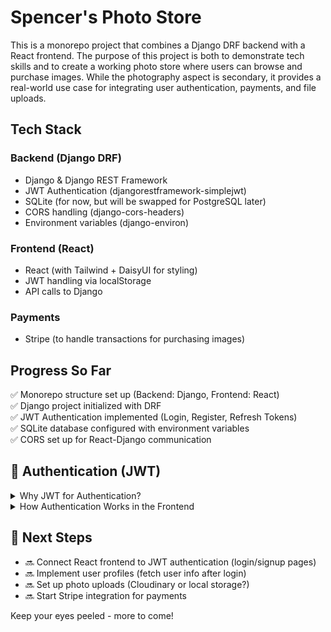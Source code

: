 # Spencer's Photo Store

This is a monorepo project that combines a Django DRF backend with a React frontend. The purpose of this project is both to demonstrate tech skills and to create a working photo store where users can browse and purchase images. While the photography aspect is secondary, it provides a real-world use case for integrating user authentication, payments, and file uploads.

## Tech Stack

### Backend (Django DRF)

- Django & Django REST Framework
- JWT Authentication (djangorestframework-simplejwt)
- SQLite (for now, but will be swapped for PostgreSQL later)
- CORS handling (django-cors-headers)
- Environment variables (django-environ)

### Frontend (React)

- React (with Tailwind + DaisyUI for styling)
- JWT handling via localStorage
- API calls to Django

### Payments

- Stripe (to handle transactions for purchasing images)

## Progress So Far

✅ Monorepo structure set up (Backend: Django, Frontend: React)  
✅ Django project initialized with DRF  
✅ JWT Authentication implemented (Login, Register, Refresh Tokens)  
✅ SQLite database configured with environment variables  
✅ CORS set up for React-Django communication  

## 🔐 Authentication (JWT)  

<details>
  <summary>Why JWT for Authentication?</summary>

I chose JWT (JSON Web Tokens) instead of session-based authentication because:

- It works well with a React frontend (tokens are stored in localStorage or cookies).
- It's scalable – allows mobile apps or third-party clients to authenticate easily.
- No reliance on Django's built-in session handling, making it better for APIs.
- Tokens can be refreshed without requiring the user to log in again immediately.

JWT is a widely used method for securing stateless APIs, making it a good fit for this project.

</details>

<details>
  <summary>How Authentication Works in the Frontend</summary>

- When a user logs in, they receive an **access token** and a **refresh token** from Django.
- The **access token** is stored in `localStorage` and used in API requests for authentication.
- If the access token **expires**, the frontend automatically sends the **refresh token** to Django to get a new access token.
- Protected routes (like `/dashboard`) check if a user is authenticated before allowing access.

✅ **Login & Registration:**  
Users enter their credentials → React sends a request to Django → Django returns JWT tokens → Tokens are stored → User is redirected.  

✅ **Token Handling:**  
Access tokens are used for quick authentication, while refresh tokens extend session life without requiring a re-login.

✅ **Protected Routes:**  
Pages like `/dashboard` require authentication and will **redirect to login** if the user is not logged in.

</details>

## 🚀 Next Steps

- 🔜 Connect React frontend to JWT authentication (login/signup pages)
- 🔜 Implement user profiles (fetch user info after login)
- 🔜 Set up photo uploads (Cloudinary or local storage?)
- 🔜 Start Stripe integration for payments

Keep your eyes peeled - more to come!
